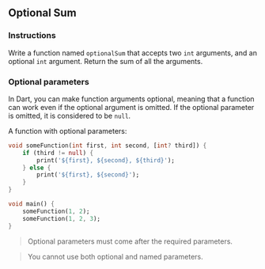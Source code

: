 ## Optional Sum

### Instructions

Write a function named `optionalSum` that accepts two `int` arguments, and an optional `int` argument. Return the sum of all the arguments.

### Optional parameters

In Dart, you can make function arguments optional, meaning that a function can work even if the optional argument is omitted. If the optional parameter is omitted, it is considered to be `null`.

A function with optional parameters:

```dart
void someFunction(int first, int second, [int? third]) {
	if (third != null) {
		print('${first}, ${second}, ${third}');
	} else {
		print('${first}, ${second}');
	}
}

void main() {
	someFunction(1, 2);
	someFunction(1, 2, 3);
}
```

> Optional parameters must come after the required parameters.

> You cannot use both optional and named parameters.
